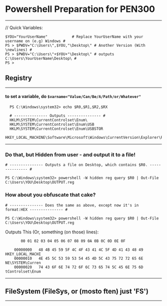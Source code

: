 # Powershell Preparation for PEN300
-------------------------


// Quick Variables:



    $YOU="YourUserName"           # Replace YourUserName with your username on (e.g) Windows #    
    PS > $PWDV="C:\Users\",$YOU,"\Desktop\" # Another Version (With \newlines) #
    PS > $PWDV="C:\Users\"+$YOU+"\Desktop\" # outputs C:\Users\YourUserName\Desktop\ #
    PS >






## Registry
-------------------------

#### to set a variable, do `$varname="Value/Can/Be/A/Path/or/Whatever"`

      PS C:\Windows\system32> echo $R0,$R1,$R2,$RX

      # --------------- Outputs --------------- #
      HKLM\SYSTEM\CurrentControlset\Enum\
      HKLM\SYSTEM\CurrentControlset\Enum\USB
      HKLM\SYSTEM\CurrentControlset\Enum\USBSTOR
      HKEY_LOCAL_MACHINE\Software\Microsoft\Windows\CurrentVersion\Explorer\RecentDocs

-------------------------


### Do that, but Hidden from user - and output it to a file!

    # --------------- Outputs a file on Desktop, which contains $R0. --------------- #
    
    PS C:\Windows\system32> powershell -W hidden reg query $R0 | Out-File C:\Users\YOU\Desktop\OUTPUT.reg

### How about you obfuscate that cake?
    # --------------- Does the same as above, except now it's in format:HEX --------------- #
    
    PS C:\Windows\system32> powershell -W hidden reg query $R0 | Out-File C:\Users\YOU\Desktop\OUTPUT.reg

Outputs This (Or, something (on those) lines):


           00 01 02 03 04 05 06 07 08 09 0A 0B 0C 0D 0E 0F

        00000000   48 4B 45 59 5F 4C 4F 43 41 4C 5F 4D 41 43 48 49  HKEY_LOCAL_MACHI
        00000010   4E 45 5C 53 59 53 54 45 4D 5C 43 75 72 72 65 6E  NE\SYSTEM\Curren
        00000020   74 43 6F 6E 74 72 6F 6C 73 65 74 5C 45 6E 75 6D  tControlset\Enum

 
-------------------------



## FileSystem (FileSys, or (mosto ften) just 'FS')

-------------------------

